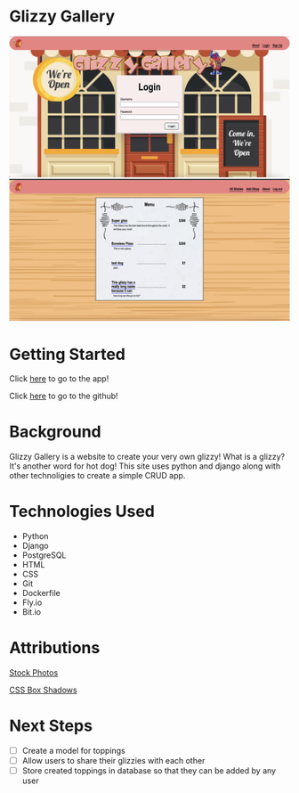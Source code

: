 
  

# Glizzy Gallery

![](main_app/static/images/glizzy-gallery1.png)
![](main_app/static/images/glizzy-gallery2.png)

# Getting Started

  

Click [here](https://glizzy-gallery.fly.dev/) to go to the app!

Click [here](https://github.com/efung7994/glizzy-gallery) to go to the github!


# Background
Glizzy Gallery is a website to create your very own glizzy! What is a glizzy? It's another word for hot dog! This site uses python and django along with other technoligies to create a simple CRUD app.

  

# Technologies Used

- Python
- Django
- PostgreSQL
- HTML
- CSS
- Git
- Dockerfile
- Fly.io
- Bit.io

# Attributions

[Stock Photos](https://www.freepik.com/)

[CSS Box Shadows](https://getcssscan.com/css-box-shadow-examples)

  

# Next Steps

- [ ] Create a model for toppings
- [ ] Allow users to share their glizzies with each other
- [ ] Store created toppings in database so that they can be added by any user
